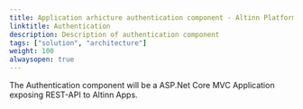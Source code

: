 ```yaml
---
title: Application arhicture authentication component - Altinn Platform
linktitle: Authentication
description: Description of authentication component
tags: ["solution", "architecture"]
weight: 100
alwaysopen: true
---
```


The Authentication component will be a ASP.Net Core MVC Application exposing REST-API to Altinn Apps.